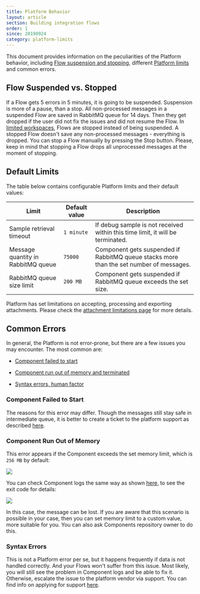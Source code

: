 ```yaml
---
title: Platform Behavior
layout: article
section: Building integration flows
order: 1
since: 20190924
category: platform-limits
---
```


This document provides information on the peculiarities of the Platform behavior, including [Flow suspension and stopping](#flow-suspended-vs-stopped), different [Platform limits](#default-limits) and common errors.

## Flow Suspended vs. Stopped

If a Flow gets 5 errors in 5 minutes, it is going to be suspended. Suspension is more of a pause, than a stop. All non-processed messages in a suspended Flow are saved in RabbitMQ queue for 14 days. Then they get dropped if the user did not fix the issues and did not resume the Flow. In [limited workspaces](/getting-started/contracts-and-workspaces.html), Flows are stopped instead of being suspended. A stopped Flow doesn't save any non-processed messages - everything is dropped. You can stop a Flow manually by pressing the Stop button. Please, keep in mind that stopping a Flow drops all unprocessed messages at the moment of stopping.

## Default Limits

The table below contains configurable Platform limits and their default values:

| **Limit**      | **Default value** | **Description**                                                                  |
|--------------------|--------------|----------------------------------------------------------------------------------|
| Sample retrieval timeout | `1 minute ` | If debug sample is not received within this time limit, it will be terminated. |
| Message quantity in RabbitMQ queue   | `75000` |  Component gets suspended if RabbitMQ queue stacks more than the set number of messages. |
| RabbitMQ queue size limit | `200 MB` | Component gets suspended if RabbitMQ queue exceeds the set size. |

Platform has set limitations on accepting, processing and exporting attachments.
Please check the [attachment limitations page](/references/attachments-limitations) for more details.


## Common Errors

In general, the Platform is not error-prone, but there are a few issues you may encounter. The most common are:

- [Component failed to start](#component-failed-to-start)

- [Component run out of memory and terminated](#component-run-out-of-memory)

- [Syntax errors, human factor](#syntax-errors)

### Component Failed to Start

The reasons for this error may differ. Though the messages still stay safe in intermediate queue, it is better to create a ticket to the platform support as described [here](general-troubleshooting-guide).

### Component Run Out of Memory

This error appears if the Component exceeds the set memory limit, which is `256 MB` by default:

![](/assets/img/integrator-guide/behavior/Screenshot_1.png)

You can check Component logs the same way as shown [here](managing-flow-errors), to see the exit code for details:

![](/assets/img/integrator-guide/behavior/Screenshot_2.png)

In this case, the message can be lost. If you are aware that this scenario is possible in your case, then you can set memory limit to a custom value, more suitable for you. You can also ask Components repository owner to do this.

### Syntax Errors

This is not a Platform error per se, but it happens frequently if data is not handled correctly. And your Flows won't suffer from this issue. Most likely, you will still see the problem in Component logs and be able to fix it. Otherwise, escalate the issue to the platform vendor via support. You can find info on applying for support [here](general-troubleshooting-guide).
